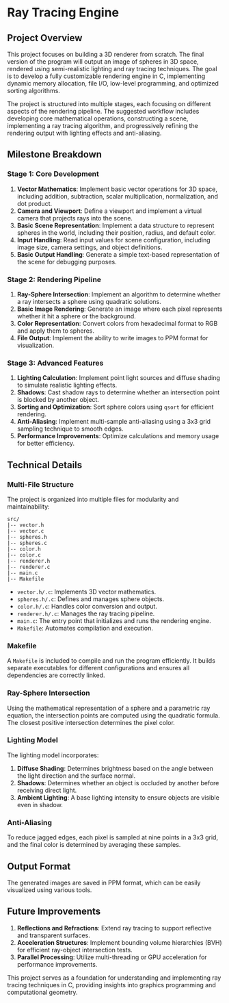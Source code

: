 # Ray Tracing Engine

## Project Overview

This project focuses on building a 3D renderer from scratch. The final version of the program will output an image of spheres in 3D space, rendered using semi-realistic lighting and ray tracing techniques. The goal is to develop a fully customizable rendering engine in C, implementing dynamic memory allocation, file I/O, low-level programming, and optimized sorting algorithms.

The project is structured into multiple stages, each focusing on different aspects of the rendering pipeline. The suggested workflow includes developing core mathematical operations, constructing a scene, implementing a ray tracing algorithm, and progressively refining the rendering output with lighting effects and anti-aliasing.

## Milestone Breakdown

### Stage 1: Core Development
1. **Vector Mathematics**: Implement basic vector operations for 3D space, including addition, subtraction, scalar multiplication, normalization, and dot product.
2. **Camera and Viewport**: Define a viewport and implement a virtual camera that projects rays into the scene.
3. **Basic Scene Representation**: Implement a data structure to represent spheres in the world, including their position, radius, and default color.
4. **Input Handling**: Read input values for scene configuration, including image size, camera settings, and object definitions.
5. **Basic Output Handling**: Generate a simple text-based representation of the scene for debugging purposes.

### Stage 2: Rendering Pipeline
1. **Ray-Sphere Intersection**: Implement an algorithm to determine whether a ray intersects a sphere using quadratic solutions.
2. **Basic Image Rendering**: Generate an image where each pixel represents whether it hit a sphere or the background.
3. **Color Representation**: Convert colors from hexadecimal format to RGB and apply them to spheres.
4. **File Output**: Implement the ability to write images to PPM format for visualization.

### Stage 3: Advanced Features
1. **Lighting Calculation**: Implement point light sources and diffuse shading to simulate realistic lighting effects.
2. **Shadows**: Cast shadow rays to determine whether an intersection point is blocked by another object.
3. **Sorting and Optimization**: Sort sphere colors using `qsort` for efficient rendering.
4. **Anti-Aliasing**: Implement multi-sample anti-aliasing using a 3x3 grid sampling technique to smooth edges.
5. **Performance Improvements**: Optimize calculations and memory usage for better efficiency.

## Technical Details

### Multi-File Structure
The project is organized into multiple files for modularity and maintainability:

```
src/
|-- vector.h
|-- vector.c
|-- spheres.h
|-- spheres.c
|-- color.h
|-- color.c
|-- renderer.h
|-- renderer.c
|-- main.c
|-- Makefile
```

- `vector.h/.c`: Implements 3D vector mathematics.
- `spheres.h/.c`: Defines and manages sphere objects.
- `color.h/.c`: Handles color conversion and output.
- `renderer.h/.c`: Manages the ray tracing pipeline.
- `main.c`: The entry point that initializes and runs the rendering engine.
- `Makefile`: Automates compilation and execution.

### Makefile
A `Makefile` is included to compile and run the program efficiently. It builds separate executables for different configurations and ensures all dependencies are correctly linked.

### Ray-Sphere Intersection
Using the mathematical representation of a sphere and a parametric ray equation, the intersection points are computed using the quadratic formula. The closest positive intersection determines the pixel color.

### Lighting Model
The lighting model incorporates:
1. **Diffuse Shading**: Determines brightness based on the angle between the light direction and the surface normal.
2. **Shadows**: Determines whether an object is occluded by another before receiving direct light.
3. **Ambient Lighting**: A base lighting intensity to ensure objects are visible even in shadow.

### Anti-Aliasing
To reduce jagged edges, each pixel is sampled at nine points in a 3x3 grid, and the final color is determined by averaging these samples.

## Output Format
The generated images are saved in PPM format, which can be easily visualized using various tools.

## Future Improvements
1. **Reflections and Refractions**: Extend ray tracing to support reflective and transparent surfaces.
2. **Acceleration Structures**: Implement bounding volume hierarchies (BVH) for efficient ray-object intersection tests.
3. **Parallel Processing**: Utilize multi-threading or GPU acceleration for performance improvements.

This project serves as a foundation for understanding and implementing ray tracing techniques in C, providing insights into graphics programming and computational geometry.


